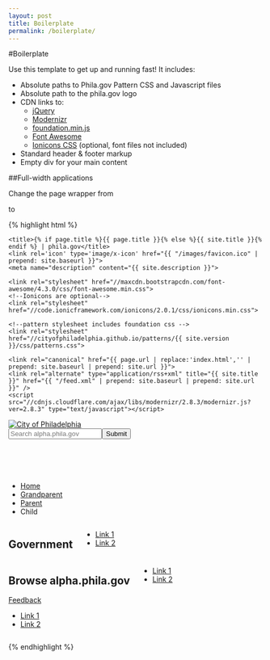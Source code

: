 ```yaml
---
layout: post
title: Boilerplate
permalink: /boilerplate/
---
```


#Boilerplate

Use this template to get up and running fast! It includes:

  * Absolute paths to Phila.gov Pattern CSS and Javascript files
  * Absolute path to the phila.gov logo
  * CDN links to:
    * [jQuery](https://jquery.com/)
    * [Modernizr](http://modernizr.com/)
    * [foundation.min.js](http://foundation.zurb.com/docs/javascript.html)
    * [Font Awesome](http://fortawesome.github.io/Font-Awesome/)
    * [Ionicons CSS](http://ionicons.com/) (optional, font files not included)
  * Standard header & footer markup
  * Empty div for your main content

##Full-width applications

Change the page wrapper from <code><div class="site" id="page"></code> to <code><div class="full" id="application"></code>

{% highlight html %}
<html>
  <head>
    <meta charset="utf-8">
    <meta http-equiv="X-UA-Compatible" content="IE=edge">
    <meta name="viewport" content="width=device-width, initial-scale=1">

    <title>{% if page.title %}{{ page.title }}{% else %}{{ site.title }}{% endif %} | phila.gov</title>
    <link rel='icon' type='image/x-icon' href="{{ "/images/favicon.ico" | prepend: site.baseurl }}">
    <meta name="description" content="{{ site.description }}">

    <link rel="stylesheet" href="//maxcdn.bootstrapcdn.com/font-awesome/4.3.0/css/font-awesome.min.css">
    <!--Ionicons are optional-->  
    <link rel="stylesheet" href="//code.ionicframework.com/ionicons/2.0.1/css/ionicons.min.css">

    <!--pattern stylesheet includes foundation css -->
    <link rel="stylesheet" href="//cityofphiladelphia.github.io/patterns/{{ site.version }}/css/patterns.css">

    <link rel="canonical" href="{{ page.url | replace:'index.html','' | prepend: site.baseurl | prepend: site.url }}">
    <link rel="alternate" type="application/rss+xml" title="{{ site.title }}" href="{{ "/feed.xml" | prepend: site.baseurl | prepend: site.url }}" />
    <script src="//cdnjs.cloudflare.com/ajax/libs/modernizr/2.8.3/modernizr.js?ver=2.8.3" type="text/javascript"></script>
  </head>

  <body>
    <div class="site" id="page">
      <!-- Begin header -->
      <header class="site-header" role="banner">
        <div class="row">
          <div class="small-24 medium-12 columns">
            <a href="http://alpha.phila.gov"><img src="//cityofphiladelphia.github.io/patterns/images/city-of-philadelphia-logo.png" class="logo no-scale" alt="City of Philadelphia"></a>
          </div>
          <div class="small-24 medium-12 columns">
            <form class="search">
              <input type="text" placeholder="Search alpha.phila.gov"><input type="submit">
            </form>
          </div>
        </div>
      </header>
      <!-- End header -->
      <div class="row">
        <div class="small-24 columns">
          <div class="divider"></div>
        </div>
      </div>
      <div class="row">
        <div id="breadcrumbs" class="large-24 columns">
          <ul class="inline-list">
            <li><a href="#">Home</a></li>
            <li><a href="#">Grandparent</a></li>
            <li><a href="#">Parent</a></li>
            <li>Child</li>
          </ul>
        </div>
      </div>
      <article>
        <div class="row">
          <div class="large-24 columns">
            <!-- main content here-->
          </div>
        </article>
      </div>
    </div><!-- End #page -->
    <!-- Begin footer -->
    <footer class="site-footer" role="contentinfo">
      <section class="fat">
        <div class="row">
          <div class="large-8 columns">
            <h1>Government</h1>
            <nav>
              <ul>
                <li><a href="#">Link 1</a></li>
                <li><a href="#">Link 2</a></li>
              </ul>
            </nav>
          </div>
          <div class="large-16 columns">
            <h1>Browse alpha.phila.gov</h1>
            <nav>
              <ul class="columns-2">
                <li><a href="#">Link 1</a></li>
                <li><a href="#">Link 2</a></li>
              </ul>
            </nav>
          </div>
        </div>
      </section>
      <div class="row classic">
        <div class="large-6 columns">
          <a href="#">Feedback</a>
        </div>
        <div class="large-12 columns">
          <nav>
            <ul class="inline-list">
              <li><a href="#">Link 1</a></li>
              <li><a href="#">Link 2</a></li>
            </ul>
          </nav>
        </div>
      </div>
    </footer>
    <!-- End footer -->
    <script src="//ajax.googleapis.com/ajax/libs/jquery/2.1.3/jquery.min.js"></script>
    <script src="https://cdnjs.cloudflare.com/ajax/libs/foundation/5.5.1/js/foundation.min.js"></script>
    <script type='text/javascript' src='//cityofphiladelphia.github.io/patterns/{{ site.version }}/js/patterns.min.js'></script>
    <script>
      $(document).foundation();
    </script>
  </body>
</html>

{% endhighlight %}
